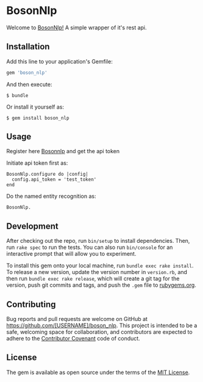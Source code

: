 # BosonNlp

Welcome to [BosonNlp!](http://bosonnlp.com) A simple wrapper of it's rest api.

## Installation

Add this line to your application's Gemfile:

```ruby
gem 'boson_nlp'
```

And then execute:

    $ bundle

Or install it yourself as:

    $ gem install boson_nlp

## Usage

Register here [Bosonnlp](http://bosonnlp.com/) and get the api token

Initiate api token first as:

    BosonNlp.configure do |config|
      config.api_token = 'test_token'
    end
    
Do the named entity recognition as:

    BosonNlp.

## Development

After checking out the repo, run `bin/setup` to install dependencies. Then, run `rake spec` to run the tests. You can also run `bin/console` for an interactive prompt that will allow you to experiment.

To install this gem onto your local machine, run `bundle exec rake install`. To release a new version, update the version number in `version.rb`, and then run `bundle exec rake release`, which will create a git tag for the version, push git commits and tags, and push the `.gem` file to [rubygems.org](https://rubygems.org).

## Contributing

Bug reports and pull requests are welcome on GitHub at https://github.com/[USERNAME]/boson_nlp. This project is intended to be a safe, welcoming space for collaboration, and contributors are expected to adhere to the [Contributor Covenant](http://contributor-covenant.org) code of conduct.


## License

The gem is available as open source under the terms of the [MIT License](http://opensource.org/licenses/MIT).

